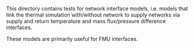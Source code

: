 This directory contains tests for network interface models, i.e. models
that link the thermal simulation with/without network to supply networks
via supply and return temperature and mass flux/pressure difference interfaces.

These models are primarily useful for FMU interfaces.

